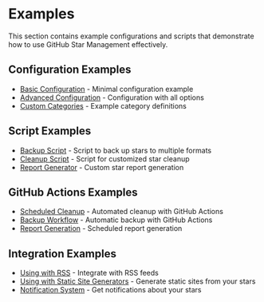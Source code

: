 # Examples

This section contains example configurations and scripts that demonstrate how to use GitHub Star Management effectively.

## Configuration Examples

- [Basic Configuration](basic-config.md) - Minimal configuration example
- [Advanced Configuration](advanced-config.md) - Configuration with all options
- [Custom Categories](custom-categories.md) - Example category definitions

## Script Examples

- [Backup Script](backup-script.md) - Script to back up stars to multiple formats
- [Cleanup Script](cleanup-script.md) - Script for customized star cleanup
- [Report Generator](report-generator.md) - Custom star report generation

## GitHub Actions Examples

- [Scheduled Cleanup](scheduled-cleanup.md) - Automated cleanup with GitHub Actions
- [Backup Workflow](backup-workflow.md) - Automatic backup with GitHub Actions
- [Report Generation](report-generation.md) - Scheduled report generation

## Integration Examples

- [Using with RSS](rss-integration.md) - Integrate with RSS feeds
- [Using with Static Site Generators](static-site.md) - Generate static sites from your stars
- [Notification System](notification-system.md) - Get notifications about your stars